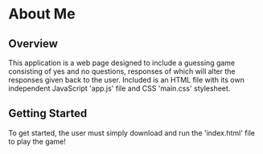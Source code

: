 # About Me

## Overview 

This application is a web page designed to include a guessing game consisting of yes and no questions, responses of which will alter the responses given back to the user. Included is an HTML file with its own independent JavaScript 'app.js' file and CSS 'main.css' stylesheet.

## Getting Started 

To get started, the user must simply download and run the 'index.html' file to play the game!
